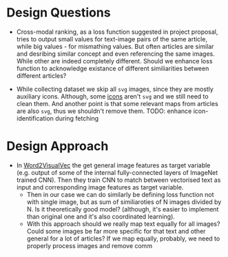 # Design Questions
* Cross-modal ranking, as a loss function suggested in project proposal, tries to output small values for text-image pairs
of the same article, while big values - for mismathing values. But often articles are similar and desribing similar concept and
even referencing the same images. While other are indeed completely different. Should we enhance loss function to acknowledge existance
of different similiarities between different articles?

* While collecting dataset we skip all `svg` images, since they are mostly auxiliary icons. Although, some [icons](https://en.wikipedia.org/wiki/File:Vampire_Smiley.png) aren't `svg` and we still need to clean them. And another point is that some relevant maps from articles are also `svg`, thus we shouldn't remove them. TODO: enhance icon-identification during fetching


# Design Approach
* In [Word2VisualVec](https://www.researchgate.net/profile/Xirong_Li2/publication/301648180_Word2VisualVec_Cross-Media_Retrieval_by_Visual_Feature_Prediction/links/575f728c08ae414b8e549902/Word2VisualVec-Cross-Media-Retrieval-by-Visual-Feature-Prediction.pdf) the get general image features as target variable (e.g. output of some of the internal fully-connected layers of ImageNet trained CNN). Then they train CNN to match between vectorised text as input and corresponding image features as target variable.
  * Then in our case we can do similarly be defining loss function not with single image, but as sum of similiaroties of N images divided by N. Is it theoretically good model? (although, it's easier to implement than original one and it's also coordinated learning).
  * With this approach should we really map text equally for all images? Could some images be far more specific for that text and other general for a lot of articles? If we map equally, probably, we need to properly process images and remove comm
